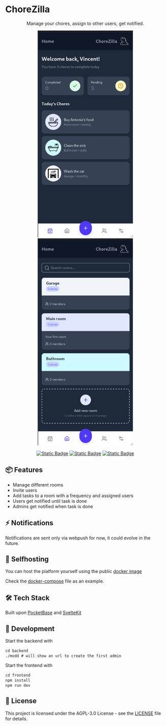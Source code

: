 # ChoreZilla

<div align="center">

Manage your chores, assign to other users, get notified.

<p float="left" align="middle">
<img width="300" alt="Home screenshot" src="https://github.com/vincent/chorezilla/blob/main/screenshot1.png?raw=true">
<img width="300" alt="Rooms screenshot" src="https://github.com/vincent/chorezilla/blob/main/screenshot2.png?raw=true">
</p>

[![Static Badge](https://img.shields.io/badge/Svelte_5-ff6c47?style=for-the-badge)](https://svelte.dev)
[![Static Badge](https://img.shields.io/badge/Docker-1D63ED?style=for-the-badge)](https://www.docker.com)
[![Static Badge](https://img.shields.io/badge/PocketBase-b8dbe4?style=for-the-badge)](https://pocketbase.io)

</div>

## 📦 Features

- Manage different rooms
- Invite users
- Add tasks to a room with a frequency and assigned users
- Users get notified until task is done
- Admins get notified when task is done

## ⚡ Notifications

Notifications are sent only via webpush for now, it could evolve in the future.

## 🐳 Selfhosting

You can host the platform yourself using the public [docker image](//ghcr.io/vincent/chorezilla:main)

Check the [docker-compose](docker-compose.yml) file as an example.

## 🛠️ Tech Stack

Built upon [PocketBase](https://pocketbase.io) and [SvelteKit](https://kit.svelte.dev)

## 📖 Development

Start the backend with

```shell
cd backend
./modd # will show an url to create the first admin 
```

Start the frontend with

```shell
cd frontend
npm install
npm run dev
```

## 📄 License

This project is licensed under the AGPL-3.0 License - see the [LICENSE](LICENSE.md) file for details.
